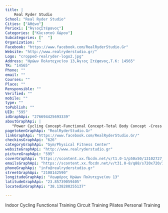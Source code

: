 ```yaml
---
title: |
    Real Ryder Studio
School: "Real Ryder Studio"
Cities: ["Αθήνα"]
Perioxi: ["ΆγιοςΣτέφανος"]
Categories: ["Κλειστού Χώρου"]
Subcategories: ["  "]
Organization: ""
Facebook: "https://www.facebook.com/RealRyderStudio.Gr"
Website: "http://www.realryderstudio.gr/"
Logo: "cropped-realryder-logo2.jpg"
Address: "Ηρώων Πολυτεχνείου 13,Άγιος Στέφανος,Τ.Κ: 14565"
TK: "14565"
Phone: ""
email: ""
Courses: ""
Place: ""
Rensponsible: ""
Verified: ""
mobile: ""
type: ""
toPublish: ""
UID: "595"
idGraphApi: "276694425693339"
aboutGraphApi: | 
   "Power Cycling Concept-Functional Concept-Total Body Concept -Cross Training Concept-Core Concept-Yoga Concept-Pilates Concept-Personal Training"
pagetokenGraphApi: "RealRyderStudio.Gr"
linkGraphApi: "https://www.facebook.com/RealRyderStudio.Gr/"
checkinsGraphApi: "626"
categoryGraphApi: "Gym/Physical Fitness Center"
websiteGraphApi: "http://www.realryderstudio.gr"
pictureGraphApi: "595"
coverGraphApi: "https://scontent.xx.fbcdn.net/v/t1.0-1/p50x50/13102727_1294575843905187_3277193636547434533_n.jpg?oh=b32c10d259f0df7ce4d3dc3e1e30701a&amp;oe=5B02C47C"
emailsGraphApi: "https://scontent.xx.fbcdn.net/v/t31.0-8/q88/s720x720/13041187_1294576527238452_4212983130466521938_o.jpg?oh=971f40c550221c35b1c4babd2f40d964&amp;oe=5B00F349"
phoneGraphApi: "info@realryderstudio.gr"
streetGraphApi: "2108142590"
longitudeGraphApi: "Λεωφόρος Ηρώων Πολυτεχνείου 13"
latitudeGraphApi: "23.85739059405"
locatedinGraphApi: "38.138280255137"

---
```


Indoor Cycling Functional Training Circuit Training Pilates Personal Training

